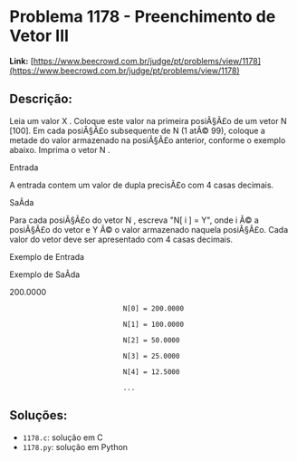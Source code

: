 # Problema 1178 - Preenchimento de Vetor III

**Link:** [https://www.beecrowd.com.br/judge/pt/problems/view/1178](https://www.beecrowd.com.br/judge/pt/problems/view/1178)

## Descrição:
Leia um valor 
X
. Coloque este valor na primeira posiÃ§Ã£o de um vetor 
N
[100]. Em cada posiÃ§Ã£o subsequente de N (1 atÃ© 99), coloque a metade do valor armazenado na posiÃ§Ã£o anterior, conforme o exemplo abaixo. Imprima o vetor 
N
.




Entrada




A entrada contem um valor de dupla precisÃ£o com 4 casas decimais.




SaÃ­da




Para cada posiÃ§Ã£o do vetor 
N
, escreva "N[
i
] = Y", onde 
i
 Ã© a posiÃ§Ã£o do vetor e 
Y 
Ã© o valor armazenado naquela posiÃ§Ã£o. Cada valor do vetor deve ser apresentado com 4 casas decimais.












Exemplo de Entrada


Exemplo de SaÃ­da












200.0000







                                N[0] = 200.0000

                                N[1] = 100.0000

                                N[2] = 50.0000

                                N[3] = 25.0000

                                N[4] = 12.5000

                                ...

## Soluções:
- `1178.c`: solução em C
- `1178.py`: solução em Python
